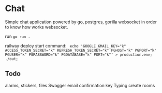 # Chat

Simple chat application powered by go, postgres, gorilla websocket in order to know how works websocket.

run  <code>go run .</code>                             

railway deploy start command: <code>
echo 'GOOGLE_GMAIL_KEY="k" ACCESS_TOKEN_SECRET="k" REFRESH_TOKEN_SECRET="k" PGHOST="k" PGPORT="k" PGUSER="k" PGPASSWORD="k" PGDATABASE="k" PORT="k"' > production.env; ./out;
</code>
## Todo
alarms, stickers, files
Swagger
email confirmation key
Typing
create rooms
